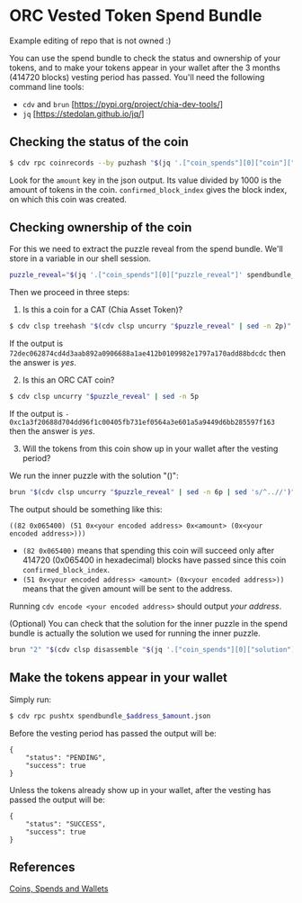 # ORC Vested Token Spend Bundle

Example editing of repo that is not owned :)

You can use the spend bundle to check the status and ownership of your
tokens, and to make your tokens appear in your wallet after the 3 months
(414720 blocks) vesting period has passed. You'll need the following command
line tools:

- `cdv` and `brun` [https://pypi.org/project/chia-dev-tools/]
- `jq` [https://stedolan.github.io/jq/]

## Checking the status of the coin

```sh
$ cdv rpc coinrecords --by puzhash "$(jq '.["coin_spends"][0]["coin"]["puzzle_hash"]' spendbundle_$address_$amount.json | tr -d '"')"
```

Look for the `amount` key in the json output. Its value divided by 1000 is the
amount of tokens in the coin. `confirmed_block_index` gives the block index, on
which this coin was created.

## Checking ownership of the coin

For this we need to extract the puzzle reveal from the spend bundle. We'll store
in a variable in our shell session.

```sh
puzzle_reveal="$(jq '.["coin_spends"][0]["puzzle_reveal"]' spendbundle_$address_$amount.json | tr -d '"')"
```

Then we proceed in three steps:

1. Is this a coin for a CAT (Chia Asset Token)?

```sh
$ cdv clsp treehash "$(cdv clsp uncurry "$puzzle_reveal" | sed -n 2p)"
```

If the output is `72dec062874cd4d3aab892a0906688a1ae412b0109982e1797a170add88bdcdc` then the answer is *yes*.

2. Is this an ORC CAT coin?

```sh
$ cdv clsp uncurry "$puzzle_reveal" | sed -n 5p
```

If the output is `- 0xc1a3f20688d704dd96f1c00405fb731ef0564a3e601a5a9449d6bb285597f163` then the answer is *yes*.

3. Will the tokens from this coin show up in your wallet after the vesting period?

We run the inner puzzle with the solution "()":

```sh
brun "$(cdv clsp uncurry "$puzzle_reveal" | sed -n 6p | sed 's/^..//')" "()"
```

The output should be something like this:

```
((82 0x065400) (51 0x<your encoded address> 0x<amount> (0x<your encoded address>)))
```

- `(82 0x065400)` means that spending this coin will succeed only after 414720
(0x065400 in hexadecimal) blocks have passed since this coin
`confirmed_block_index`.
- `(51 0x<your encoded address> <amount> (0x<your encoded address>))` means that
the given amount will be sent to the address.

Running `cdv encode <your encoded address>` should output *your address*.

(Optional) You can check that the solution for the inner puzzle in the spend
bundle is actually the solution we used for running the inner puzzle.

```sh
brun "2" "$(cdv clsp disassemble "$(jq '.["coin_spends"][0]["solution"]' spendbundle_$address_$amount.json | tr -d '"')")"
```

## Make the tokens appear in your wallet

Simply run:

```sh
$ cdv rpc pushtx spendbundle_$address_$amount.json
```

Before the vesting period has passed the output will be:
```
{
    "status": "PENDING",
    "success": true
}
```

Unless the tokens already show up in your wallet, after the vesting has passed
the output will be:
```
{
    "status": "SUCCESS",
    "success": true
}
```

## References
[Coins, Spends and Wallets](https://chialisp.com/docs/coins_spends_and_wallets/)
